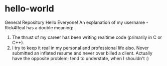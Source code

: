 # hello-world
General Repository
Hello Everyone!
An explanation of my username - Rick4Real has a double meaning:
1. The thrust of my career has been writing realtime code (primarily in C or C++).
2. I try to keep it real in my personal and professional life also. Never submitted an inflated resume and never over billed a client.  Actually have the opposite problem; tend to understate, when I shouldn't :)
